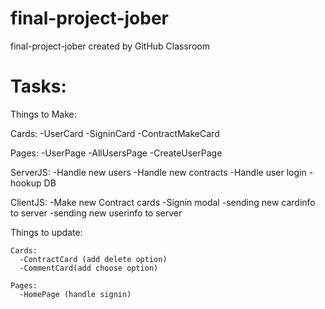 # final-project-jober
final-project-jober created by GitHub Classroom

# Tasks:

Things to Make:

  Cards:
    -UserCard
    -SigninCard
    -ContractMakeCard
  
  Pages:
    -UserPage
    -AllUsersPage
    -CreateUserPage
   
  ServerJS:
    -Handle new users
    -Handle new contracts
    -Handle user login
    -hookup DB
    
  ClientJS:
    -Make new Contract cards
    -Signin modal
    -sending new cardinfo to server
    -sending new userinfo to server
    
 Things to update:
 
    Cards:
      -ContractCard (add delete option)
      -CommentCard(add choose option)
    
    Pages:
      -HomePage (handle signin)
